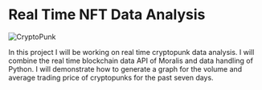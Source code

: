 # Real Time NFT Data Analysis
![CryptoPunk](https://github.com/saimmistin/Real-Time-NFT-data-Analysis/assets/67612693/a395123a-8d0e-469c-b457-e1efe9041bf4)

In this project I will be working on real time cryptopunk data analysis. I will combine the real time blockchain data API of Moralis and data handling of Python. I will demonstrate how to generate a graph for the volume and average trading price of cryptopunks for the past seven days. 

